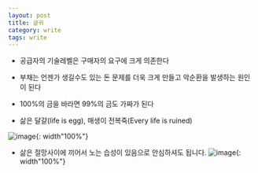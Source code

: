 ```yaml
---
layout: post
title: 글귀
category: write
tags: write
---
```

* 공급자의 기술레벨은 구매자의 요구에 크게 의존한다
* 부채는 언젠가 생길수도 있는 돈 문제를 더욱 크게 만들고 악순환을 발생하는 원인이 된다
* 100%의 금을 바라면 99%의 금도 가짜가 된다

* 삶은 달걀(life is egg), 매생이 전복죽(Every life is ruined)
  
![image](https://github.com/gunug/gunug.github.io/assets/52345276/839c3551-c5e8-4969-8191-21f606416ded){: width"100%"}

* 삶은 절망사이에 끼어서 노는 습성이 있음으로 안심하셔도 됩니다.
![image](https://github.com/gunug/gunug.github.io/assets/52345276/a82d67b9-807b-4dac-924f-09afeef10b30){: width"100%"}
